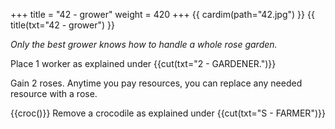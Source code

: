 +++
title = "42 - grower"
weight = 420
+++
{{ cardim(path="42.jpg") }}
{{ title(txt="42 - grower") }}


*Only the best grower knows how to handle a whole rose garden.*

Place 1 worker as explained under {{cut(txt="2 - GARDENER.")}}

Gain 2 roses. Anytime you pay resources, you can replace any
needed resource with a rose.

{{croc()}} Remove a crocodile as explained under {{cut(txt="S - FARMER")}}

